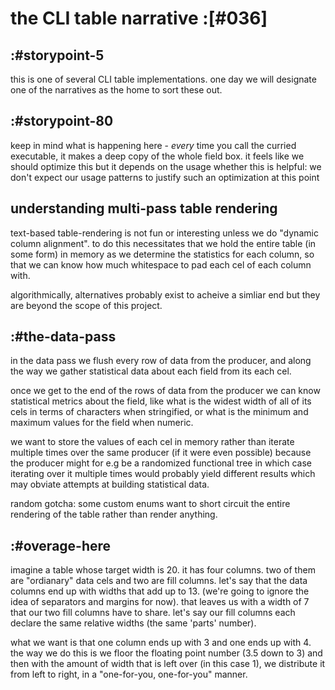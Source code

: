 # the CLI table narrative :[#036]

## :#storypoint-5

this is one of several CLI table implementations. one day we will designate
one of the narratives as the home to sort these out.



## :#storypoint-80

keep in mind what is happening here - *every* time you call the curried
executable, it makes a deep copy of the whole field box. it feels like we
should optimize this but it depends on the usage whether this is helpful: we
don't expect our usage patterns to justify such an optimization at this point



## understanding multi-pass table rendering

text-based table-rendering is not fun or interesting unless we do
"dynamic column alignment". to do this necessitates that we hold the entire
table (in some form) in memory as we determine the statistics for each column,
so that we can know how much whitespace to pad each cel of each column with.

algorithmically, alternatives probably exist to acheive a simliar end but they
are beyond the scope of this project.



## :#the-data-pass

in the data pass we flush every row of data from the producer, and along
the way we gather statistical data about each field from its each cel.

once we get to the end of the rows of data from the producer we can
know statistical metrics about the field, like what is the widest width
of all of its cels in terms of characters when stringified, or what is
the minimum and maximum values for the field when numeric.

we want to store the values of each cel in memory rather than iterate multiple
times over the same producer (if it were even possible) because the producer
might for e.g be a randomized functional tree in which case iterating over
it multiple times would probably yield different results which may obviate
attempts at building statistical data.

random gotcha: some custom enums want to short circuit the entire rendering of
the table rather than render anything.



## :#overage-here

imagine a table whose target width is 20. it has four columns. two of
them are "ordianary" data cels and two are fill columns. let's say that
the data columns end up with widths that add up to 13. (we're going to
ignore the idea of separators and margins for now). that leaves us with
a width of 7 that our two fill columns have to share. let's say our fill
columns each declare the same relative widths (the same 'parts' number).

what we want is that one column ends up with 3 and one ends up with 4.
the way we do this is we floor the floating point number (3.5 down to 3)
and then with the amount of width that is left over (in this case 1), we
distribute it from left to right, in a "one-for-you, one-for-you"
manner.

